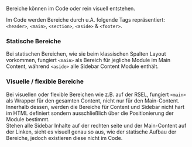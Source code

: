 Bereiche können im Code oder rein visuell entstehen.  

Im Code werden Bereiche durch u.A. folgende Tags repräsentiert:  
`<header>`, `<main>`, `<section>`, `<aside>` & `<footer>`. 

### Statische Bereiche
Bei statischen Bereichen, wie sie beim klassischen Spalten Layout vorkommen, fungiert `<main>` als Bereich für jegliche Module im Main Content, während `<aside>` alle Sidebar Content Module enthält.

### Visuelle / flexible Bereiche

Bei visuellen oder flexible Bereichen wie z.B. auf der RSEL, fungiert `<main>` als Wrapper für den gesamten Content, nicht nur für den Main-Content. 
Innerhalb dessen, werden die Bereiche für Content und Sidebar nicht hart im HTML definiert sondern ausschließlich über die Positionierung der Module bestimmt.  
 Stehen alle Sidebar Inhalte auf der rechten seite und der Main-Content auf der Linken, sieht es visuell genau so aus, wie der statische Aufbau der Bereiche, jedoch existieren diese nicht im Code.

